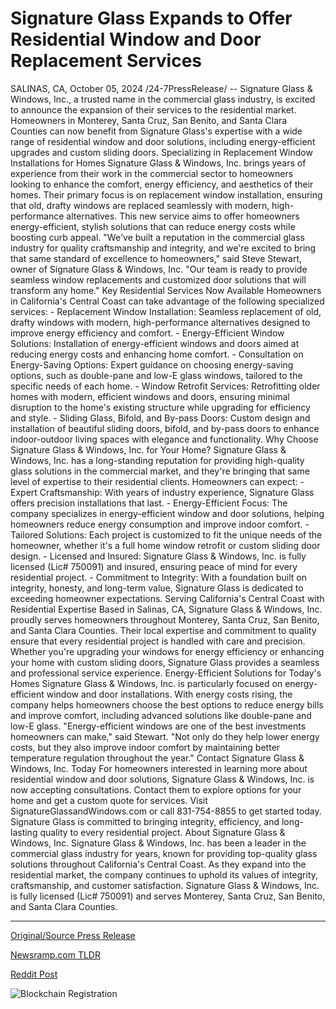 # Signature Glass Expands to Offer Residential Window and Door Replacement Services

SALINAS, CA, October 05, 2024 /24-7PressRelease/ -- Signature Glass & Windows, Inc., a trusted name in the commercial glass industry, is excited to announce the expansion of their services to the residential market. Homeowners in Monterey, Santa Cruz, San Benito, and Santa Clara Counties can now benefit from Signature Glass's expertise with a wide range of residential window and door solutions, including energy-efficient upgrades and custom sliding doors.  Specializing in Replacement Window Installations for Homes  Signature Glass & Windows, Inc. brings years of experience from their work in the commercial sector to homeowners looking to enhance the comfort, energy efficiency, and aesthetics of their homes. Their primary focus is on replacement window installation, ensuring that old, drafty windows are replaced seamlessly with modern, high-performance alternatives. This new service aims to offer homeowners energy-efficient, stylish solutions that can reduce energy costs while boosting curb appeal.  "We've built a reputation in the commercial glass industry for quality craftsmanship and integrity, and we're excited to bring that same standard of excellence to homeowners," said Steve Stewart, owner of Signature Glass & Windows, Inc. "Our team is ready to provide seamless window replacements and customized door solutions that will transform any home."  Key Residential Services Now Available  Homeowners in California's Central Coast can take advantage of the following specialized services:  - Replacement Window Installation: Seamless replacement of old, drafty windows with modern, high-performance alternatives designed to improve energy efficiency and comfort.  - Energy-Efficient Window Solutions: Installation of energy-efficient windows and doors aimed at reducing energy costs and enhancing home comfort.  - Consultation on Energy-Saving Options: Expert guidance on choosing energy-saving options, such as double-pane and low-E glass windows, tailored to the specific needs of each home.  - Window Retrofit Services: Retrofitting older homes with modern, efficient windows and doors, ensuring minimal disruption to the home's existing structure while upgrading for efficiency and style.  - Sliding Glass, Bifold, and By-pass Doors: Custom design and installation of beautiful sliding doors, bifold, and by-pass doors to enhance indoor-outdoor living spaces with elegance and functionality.  Why Choose Signature Glass & Windows, Inc. for Your Home?  Signature Glass & Windows, Inc. has a long-standing reputation for providing high-quality glass solutions in the commercial market, and they're bringing that same level of expertise to their residential clients.   Homeowners can expect:  - Expert Craftsmanship: With years of industry experience, Signature Glass offers precision installations that last.  - Energy-Efficient Focus: The company specializes in energy-efficient window and door solutions, helping homeowners reduce energy consumption and improve indoor comfort.  - Tailored Solutions: Each project is customized to fit the unique needs of the homeowner, whether it's a full home window retrofit or custom sliding door design.  - Licensed and Insured: Signature Glass & Windows, Inc. is fully licensed (Lic# 750091) and insured, ensuring peace of mind for every residential project.  - Commitment to Integrity: With a foundation built on integrity, honesty, and long-term value,  Signature Glass is dedicated to exceeding homeowner expectations.  Serving California's Central Coast with Residential Expertise  Based in Salinas, CA, Signature Glass & Windows, Inc. proudly serves homeowners throughout Monterey, Santa Cruz, San Benito, and Santa Clara Counties. Their local expertise and commitment to quality ensure that every residential project is handled with care and precision. Whether you're upgrading your windows for energy efficiency or enhancing your home with custom sliding doors, Signature Glass provides a seamless and professional service experience.  Energy-Efficient Solutions for Today's Homes  Signature Glass & Windows, Inc. is particularly focused on energy-efficient window and door installations. With energy costs rising, the company helps homeowners choose the best options to reduce energy bills and improve comfort, including advanced solutions like double-pane and low-E glass.  "Energy-efficient windows are one of the best investments homeowners can make," said Stewart. "Not only do they help lower energy costs, but they also improve indoor comfort by maintaining better temperature regulation throughout the year."  Contact Signature Glass & Windows, Inc. Today  For homeowners interested in learning more about residential window and door solutions, Signature Glass & Windows, Inc. is now accepting consultations. Contact them to explore options for your home and get a custom quote for services.  Visit SignatureGlassandWindows.com or call 831-754-8855 to get started today. Signature Glass is committed to bringing integrity, efficiency, and long-lasting quality to every residential project.  About Signature Glass & Windows, Inc.  Signature Glass & Windows, Inc. has been a leader in the commercial glass industry for years, known for providing top-quality glass solutions throughout California's Central Coast. As they expand into the residential market, the company continues to uphold its values of integrity, craftsmanship, and customer satisfaction. Signature Glass & Windows, Inc. is fully licensed (Lic# 750091) and serves Monterey, Santa Cruz, San Benito, and Santa Clara Counties. 

---

[Original/Source Press Release](https://www.24-7pressrelease.com/press-release/514986/signature-glass-expands-to-offer-residential-window-and-door-replacement-services)
                    

[Newsramp.com TLDR](None) 



[Reddit Post](https://www.reddit.com/r/RealEstate_NewsRamp/comments/1fwksz9/signature_glass_windows_expands_services_to/) 



![Blockchain Registration](https://cdn.newsramp.app/24-7PressRelease/qrcode/2410/5/kiwiV4Fg.webp)